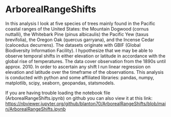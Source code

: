 # ArborealRangeShifts

In this analysis I look at five species of trees mainly found in the Pacific coastal ranges of the United States: the Mountain Dogwood (cornus nuttalli), the Whitebark Pine (pinus albicaulis) the Pacific Yew (taxus brevifolia), the Oregon Oak (quercus garryana), and the Incense Cedar (calocedus decurrens).  The datasets originate with GBIF (Global Biodiversity Information Facility). I hypothesize that we may be able to observe temporal shifts in either elevation or latitude in accordance with the global rise of temperatures. The data cover observation from the 1890s until approx. 2010. In order to ascertain any shift I run linear regression on elevation and latitude over the timeframe of the observations. This analysis is conducted with python and some affiliated libraries: pandas, numpy, matplotlib, scipy, seaborn, geopandas, statsmodels.

If you are having trouble loading the notebook file (ArborealRangeShifts.ipynb) on github you can also view it at this link: https://nbviewer.jupyter.org/github/blanton70/ArborealRangeShifts/blob/main/ArborealRangeShifts.ipynb
